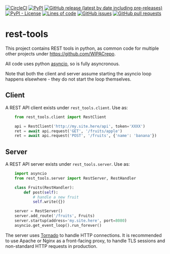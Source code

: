 <!--- Top of README Badges (automated) --->
[![CircleCI](https://img.shields.io/circleci/build/github/WIPACrepo/rest-tools)](https://app.circleci.com/pipelines/github/WIPACrepo/rest-tools?branch=master&filter=all) [![PyPI](https://img.shields.io/pypi/v/wipac-rest-tools)](https://pypi.org/project/wipac-rest-tools/) [![GitHub release (latest by date including pre-releases)](https://img.shields.io/github/v/release/WIPACrepo/rest-tools?include_prereleases)](https://github.com/WIPACrepo/rest-tools/) [![PyPI - License](https://img.shields.io/pypi/l/wipac-rest-tools)](https://github.com/WIPACrepo/rest-tools/blob/master/LICENSE) [![Lines of code](https://img.shields.io/tokei/lines/github/WIPACrepo/rest-tools)](https://github.com/WIPACrepo/rest-tools/) [![GitHub issues](https://img.shields.io/github/issues/WIPACrepo/rest-tools)](https://github.com/WIPACrepo/rest-tools/issues?q=is%3Aissue+sort%3Aupdated-desc+is%3Aopen) [![GitHub pull requests](https://img.shields.io/github/issues-pr/WIPACrepo/rest-tools)](https://github.com/WIPACrepo/rest-tools/pulls?q=is%3Apr+sort%3Aupdated-desc+is%3Aopen) 
<!--- End of README Badges (automated) --->
# rest-tools

This project contains REST tools in python, as common code for multiple other
projects under https://github.com/WIPACrepo.

All code uses python [asyncio](https://docs.python.org/3/library/asyncio.html),
so is fully asyncronous.

Note that both the client and server assume starting the asyncio loop
happens elsewhere - they do not start the loop themselves.

## Client

A REST API client exists under `rest_tools.client`.  Use as:

```python
    from rest_tools.client import RestClient

    api = RestClient('http://my.site.here/api', token='XXXX')
    ret = await api.request('GET', '/fruits/apple')
    ret = await api.request('POST', '/fruits', {'name': 'banana'})
```

## Server

A REST API server exists under `rest_tools.server`. Use as:

```python
    import asyncio
    from rest_tools.server import RestServer, RestHandler

    class Fruits(RestHandler):
        def post(self):
            # handle a new fruit
            self.write({})

    server = RestServer()
    server.add_route('/fruits', Fruits)
    server.startup(address='my.site.here', port=8080)
    asyncio.get_event_loop().run_forever()
```

The server uses [Tornado](https://tornado.readthedocs.io) to handle HTTP
connections. It is recommended to use Apache or Nginx as a front-facing proxy,
to handle TLS sessions and non-standard HTTP requests in production.